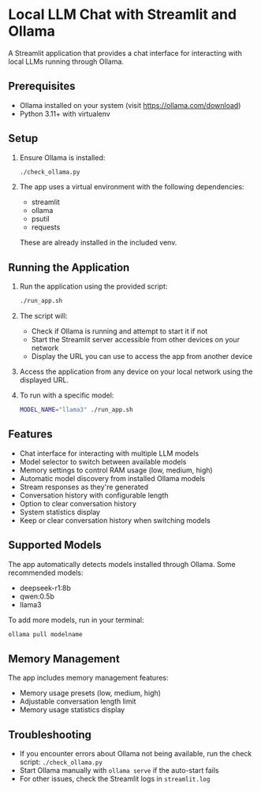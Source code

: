 # Local LLM Chat with Streamlit and Ollama

A Streamlit application that provides a chat interface for interacting with local LLMs running through Ollama.

## Prerequisites

- Ollama installed on your system (visit https://ollama.com/download)
- Python 3.11+ with virtualenv

## Setup

1. Ensure Ollama is installed:
   ```bash
   ./check_ollama.py
   ```

2. The app uses a virtual environment with the following dependencies:
   - streamlit
   - ollama
   - psutil
   - requests
   
   These are already installed in the included venv.

## Running the Application

1. Run the application using the provided script:
   ```bash
   ./run_app.sh
   ```

2. The script will:
   - Check if Ollama is running and attempt to start it if not
   - Start the Streamlit server accessible from other devices on your network
   - Display the URL you can use to access the app from another device

3. Access the application from any device on your local network using the displayed URL.

4. To run with a specific model:
   ```bash
   MODEL_NAME="llama3" ./run_app.sh
   ```

## Features

- Chat interface for interacting with multiple LLM models
- Model selector to switch between available models
- Memory settings to control RAM usage (low, medium, high)
- Automatic model discovery from installed Ollama models
- Stream responses as they're generated
- Conversation history with configurable length
- Option to clear conversation history
- System statistics display
- Keep or clear conversation history when switching models

## Supported Models

The app automatically detects models installed through Ollama. Some recommended models:
- deepseek-r1:8b
- qwen:0.5b
- llama3

To add more models, run in your terminal:
```bash
ollama pull modelname
```

## Memory Management

The app includes memory management features:
- Memory usage presets (low, medium, high)
- Adjustable conversation length limit
- Memory usage statistics display

## Troubleshooting

- If you encounter errors about Ollama not being available, run the check script: `./check_ollama.py`
- Start Ollama manually with `ollama serve` if the auto-start fails
- For other issues, check the Streamlit logs in `streamlit.log`